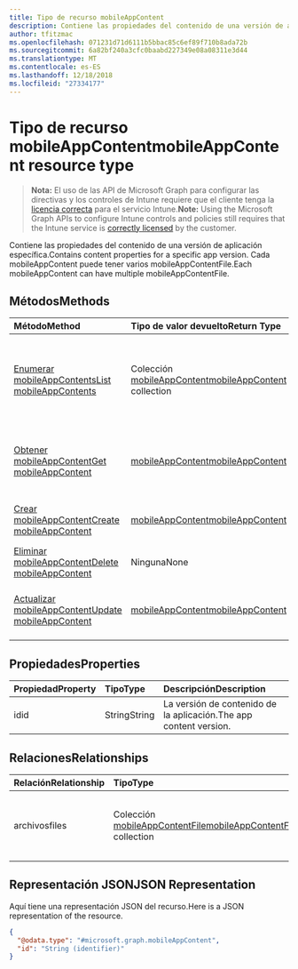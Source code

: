 ```yaml
---
title: Tipo de recurso mobileAppContent
description: Contiene las propiedades del contenido de una versión de aplicación específica. Cada mobileAppContent puede tener varios mobileAppContentFile.
author: tfitzmac
ms.openlocfilehash: 071231d71d6111b5bbac85c6ef89f710b8ada72b
ms.sourcegitcommit: 6a82bf240a3cfc0baabd227349e08a08311e3d44
ms.translationtype: MT
ms.contentlocale: es-ES
ms.lasthandoff: 12/18/2018
ms.locfileid: "27334177"
---
```

# <a name="mobileappcontent-resource-type"></a><span data-ttu-id="deabb-104">Tipo de recurso mobileAppContent</span><span class="sxs-lookup"><span data-stu-id="deabb-104">mobileAppContent resource type</span></span>

> <span data-ttu-id="deabb-105">**Nota:** El uso de las API de Microsoft Graph para configurar las directivas y los controles de Intune requiere que el cliente tenga la [licencia correcta](https://go.microsoft.com/fwlink/?linkid=839381) para el servicio Intune.</span><span class="sxs-lookup"><span data-stu-id="deabb-105">**Note:** Using the Microsoft Graph APIs to configure Intune controls and policies still requires that the Intune service is [correctly licensed](https://go.microsoft.com/fwlink/?linkid=839381) by the customer.</span></span>

<span data-ttu-id="deabb-106">Contiene las propiedades del contenido de una versión de aplicación específica.</span><span class="sxs-lookup"><span data-stu-id="deabb-106">Contains content properties for a specific app version.</span></span> <span data-ttu-id="deabb-107">Cada mobileAppContent puede tener varios mobileAppContentFile.</span><span class="sxs-lookup"><span data-stu-id="deabb-107">Each mobileAppContent can have multiple mobileAppContentFile.</span></span>
## <a name="methods"></a><span data-ttu-id="deabb-108">Métodos</span><span class="sxs-lookup"><span data-stu-id="deabb-108">Methods</span></span>
|<span data-ttu-id="deabb-109">Método</span><span class="sxs-lookup"><span data-stu-id="deabb-109">Method</span></span>|<span data-ttu-id="deabb-110">Tipo de valor devuelto</span><span class="sxs-lookup"><span data-stu-id="deabb-110">Return Type</span></span>|<span data-ttu-id="deabb-111">Descripción</span><span class="sxs-lookup"><span data-stu-id="deabb-111">Description</span></span>|
|:---|:---|:---|
|[<span data-ttu-id="deabb-112">Enumerar mobileAppContents</span><span class="sxs-lookup"><span data-stu-id="deabb-112">List mobileAppContents</span></span>](../api/intune-apps-mobileappcontent-list.md)|<span data-ttu-id="deabb-113">Colección [mobileAppContent](../resources/intune-apps-mobileappcontent.md)</span><span class="sxs-lookup"><span data-stu-id="deabb-113">[mobileAppContent](../resources/intune-apps-mobileappcontent.md) collection</span></span>|<span data-ttu-id="deabb-114">Enumere las propiedades y las relaciones de los objetos [mobileAppContent](../resources/intune-apps-mobileappcontent.md).</span><span class="sxs-lookup"><span data-stu-id="deabb-114">List properties and relationships of the [mobileAppContent](../resources/intune-apps-mobileappcontent.md) objects.</span></span>|
|[<span data-ttu-id="deabb-115">Obtener mobileAppContent</span><span class="sxs-lookup"><span data-stu-id="deabb-115">Get mobileAppContent</span></span>](../api/intune-apps-mobileappcontent-get.md)|[<span data-ttu-id="deabb-116">mobileAppContent</span><span class="sxs-lookup"><span data-stu-id="deabb-116">mobileAppContent</span></span>](../resources/intune-apps-mobileappcontent.md)|<span data-ttu-id="deabb-117">Lea las propiedades y las relaciones del objeto [mobileAppContent](../resources/intune-apps-mobileappcontent.md).</span><span class="sxs-lookup"><span data-stu-id="deabb-117">Read properties and relationships of the [mobileAppContent](../resources/intune-apps-mobileappcontent.md) object.</span></span>|
|[<span data-ttu-id="deabb-118">Crear mobileAppContent</span><span class="sxs-lookup"><span data-stu-id="deabb-118">Create mobileAppContent</span></span>](../api/intune-apps-mobileappcontent-create.md)|[<span data-ttu-id="deabb-119">mobileAppContent</span><span class="sxs-lookup"><span data-stu-id="deabb-119">mobileAppContent</span></span>](../resources/intune-apps-mobileappcontent.md)|<span data-ttu-id="deabb-120">Cree un objeto [mobileAppContent](../resources/intune-apps-mobileappcontent.md).</span><span class="sxs-lookup"><span data-stu-id="deabb-120">Create a new [mobileAppContent](../resources/intune-apps-mobileappcontent.md) object.</span></span>|
|[<span data-ttu-id="deabb-121">Eliminar mobileAppContent</span><span class="sxs-lookup"><span data-stu-id="deabb-121">Delete mobileAppContent</span></span>](../api/intune-apps-mobileappcontent-delete.md)|<span data-ttu-id="deabb-122">Ninguna</span><span class="sxs-lookup"><span data-stu-id="deabb-122">None</span></span>|<span data-ttu-id="deabb-123">Elimina un [mobileAppContent](../resources/intune-apps-mobileappcontent.md)</span><span class="sxs-lookup"><span data-stu-id="deabb-123">Deletes a [mobileAppContent](../resources/intune-apps-mobileappcontent.md).</span></span>|
|[<span data-ttu-id="deabb-124">Actualizar mobileAppContent</span><span class="sxs-lookup"><span data-stu-id="deabb-124">Update mobileAppContent</span></span>](../api/intune-apps-mobileappcontent-update.md)|[<span data-ttu-id="deabb-125">mobileAppContent</span><span class="sxs-lookup"><span data-stu-id="deabb-125">mobileAppContent</span></span>](../resources/intune-apps-mobileappcontent.md)|<span data-ttu-id="deabb-126">Actualice las propiedades de un objeto [mobileAppContent](../resources/intune-apps-mobileappcontent.md).</span><span class="sxs-lookup"><span data-stu-id="deabb-126">Update the properties of a [mobileAppContent](../resources/intune-apps-mobileappcontent.md) object.</span></span>|

## <a name="properties"></a><span data-ttu-id="deabb-127">Propiedades</span><span class="sxs-lookup"><span data-stu-id="deabb-127">Properties</span></span>
|<span data-ttu-id="deabb-128">Propiedad</span><span class="sxs-lookup"><span data-stu-id="deabb-128">Property</span></span>|<span data-ttu-id="deabb-129">Tipo</span><span class="sxs-lookup"><span data-stu-id="deabb-129">Type</span></span>|<span data-ttu-id="deabb-130">Descripción</span><span class="sxs-lookup"><span data-stu-id="deabb-130">Description</span></span>|
|:---|:---|:---|
|<span data-ttu-id="deabb-131">id</span><span class="sxs-lookup"><span data-stu-id="deabb-131">id</span></span>|<span data-ttu-id="deabb-132">String</span><span class="sxs-lookup"><span data-stu-id="deabb-132">String</span></span>|<span data-ttu-id="deabb-133">La versión de contenido de la aplicación.</span><span class="sxs-lookup"><span data-stu-id="deabb-133">The app content version.</span></span>|

## <a name="relationships"></a><span data-ttu-id="deabb-134">Relaciones</span><span class="sxs-lookup"><span data-stu-id="deabb-134">Relationships</span></span>
|<span data-ttu-id="deabb-135">Relación</span><span class="sxs-lookup"><span data-stu-id="deabb-135">Relationship</span></span>|<span data-ttu-id="deabb-136">Tipo</span><span class="sxs-lookup"><span data-stu-id="deabb-136">Type</span></span>|<span data-ttu-id="deabb-137">Descripción</span><span class="sxs-lookup"><span data-stu-id="deabb-137">Description</span></span>|
|:---|:---|:---|
|<span data-ttu-id="deabb-138">archivos</span><span class="sxs-lookup"><span data-stu-id="deabb-138">files</span></span>|<span data-ttu-id="deabb-139">Colección [mobileAppContentFile](../resources/intune-apps-mobileappcontentfile.md)</span><span class="sxs-lookup"><span data-stu-id="deabb-139">[mobileAppContentFile](../resources/intune-apps-mobileappcontentfile.md) collection</span></span>|<span data-ttu-id="deabb-140">La lista de archivos de esta versión de contenido de la aplicación.</span><span class="sxs-lookup"><span data-stu-id="deabb-140">The list of files for this app content version.</span></span>|

## <a name="json-representation"></a><span data-ttu-id="deabb-141">Representación JSON</span><span class="sxs-lookup"><span data-stu-id="deabb-141">JSON Representation</span></span>
<span data-ttu-id="deabb-142">Aquí tiene una representación JSON del recurso.</span><span class="sxs-lookup"><span data-stu-id="deabb-142">Here is a JSON representation of the resource.</span></span>
<!-- {
  "blockType": "resource",
  "keyProperty": "id",
  "@odata.type": "microsoft.graph.mobileAppContent"
}
-->
``` json
{
  "@odata.type": "#microsoft.graph.mobileAppContent",
  "id": "String (identifier)"
}
```




